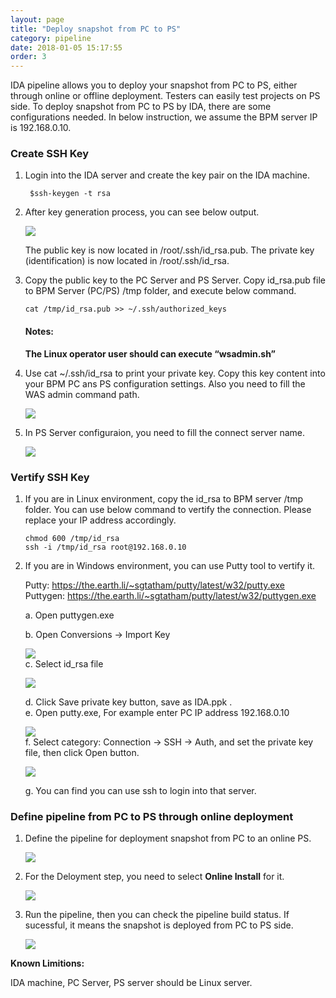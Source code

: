 ```yaml
---
layout: page
title: "Deploy snapshot from PC to PS"
category: pipeline
date: 2018-01-05 15:17:55
order: 3
---
```


IDA pipeline allows you to deploy your snapshot from PC to PS, either through online or offline deployment. Testers can easily test projects on PS side. To deploy snapshot from PC to PS by IDA, there are some configurations needed. In below instruction, we assume the BPM server IP is 192.168.0.10.

### Create SSH Key

1. Login into the IDA server and create the key pair on the IDA machine. 

    ```  
     $ssh-keygen -t rsa

    ```  
  
2. After key generation process, you can see below output.

   ![][pipeline_sshkey]
 
   The public key is now located in /root/.ssh/id_rsa.pub. The private key (identification) is now located in  /root/.ssh/id_rsa.


3. Copy the public key to the PC Server and PS Server. Copy id_rsa.pub file to BPM Server (PC/PS) /tmp folder, and execute below command.

    
   ```  
   cat /tmp/id_rsa.pub >> ~/.ssh/authorized_keys   

   ```
   #### Notes:
   
   **The Linux operator user should can execute “wsadmin.sh”**


4. Use cat ~/.ssh/id_rsa to print your private key. Copy this key content into your BPM PC ans PS configuration settings. Also you need to fill the  WAS admin command path.
 
    ![][pipeline_bpmconfiguration]

5. In PS Server configuraion, you need to fill the connect server name.

     ![][pipeline_servername]
     
### Vertify SSH Key

1. If you are in Linux environment, copy the id_rsa to BPM server /tmp folder. You can use below command to vertify the connection. Please replace your IP address accordingly.

    ```     
   chmod 600 /tmp/id_rsa
   ssh -i /tmp/id_rsa root@192.168.0.10
   ```
2. If you are in Windows environment, you can use Putty tool to vertify it.

   Putty: https://the.earth.li/~sgtatham/putty/latest/w32/putty.exe   
   Puttygen: https://the.earth.li/~sgtatham/putty/latest/w32/puttygen.exe    

   a. Open puttygen.exe
   
   b. Open Conversions -> Import Key

     ![][puttyKeyGen]   
   c. Select id_rsa file

     ![][PrivateKeyGen]   
   
   d. Click Save private key button, save as IDA.ppk .   
   e. Open putty.exe, For example enter PC IP address 192.168.0.10     

     ![][putty]     
   f. Select category: Connection -> SSH -> Auth, and set the private key file, then click Open button.   

     ![][puttyAuth]
   
   g. You can find you can use ssh to login into that server.
     
### Define pipeline from PC to PS through online deployment

1. Define the pipeline for deployment snapshot from PC to an online PS.

   ![][pipeline_pstops]
   
2. For the Deloyment step, you need to select **Online Install** for it.

   ![][pipeline_online_deploy]
     
3. Run the pipeline, then you can check the pipeline build status. If sucessful, it means the snapshot is deployed from PC to PS side.

   ![][pipeline_pcdeployps]

 **Known Limitions:**     
     
 IDA machine, PC Server, PS server should be Linux server.  

[pipeline_sshkey]: ../images/pipeline/pipeline_sshkey.png
[pipeline_bpmconfiguration]: ../images/pipeline/pipeline_bpmconfiguration.png
[pipeline_pstops]: ../images/pipeline/pipeline_pctops.png
[pipeline_pcdeployps]: ../images/pipeline/pipeline_pcdeployps.png
[pipeline_servername]: ../images/pipeline/pipeline_serverName.png
[puttyKeyGen]: ../images/pipeline/PuttyKeyGen.png
[PrivateKeyGen]: ../images/pipeline/privateKey.png
[putty]: ../images/pipeline/putty.png
[puttyAuth]: ../images/pipeline/puttyAuth.png
[pipeline_online_deploy]: ../images/pipeline/pipeline_online_deployment.png
[pipeline_offline_deploy]: ../images/pipeline/pipeline_offline_deployment.png
